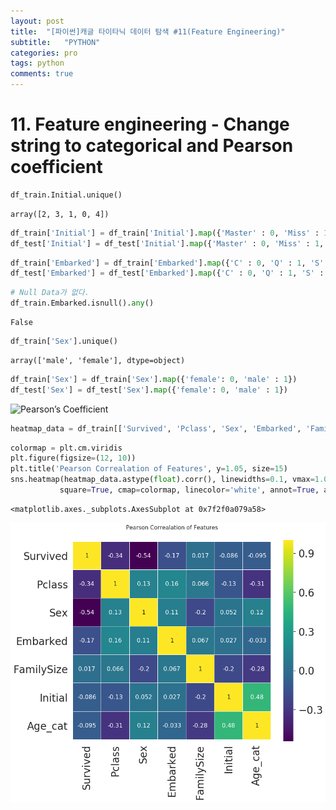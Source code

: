 ```yaml
---
layout: post
title:  "[파이썬]캐글 타이타닉 데이터 탐색 #11(Feature Engineering)"
subtitle:   "PYTHON"
categories: pro
tags: python
comments: true
---
```



# 11. Feature engineering - Change string to categorical and Pearson coefficient


```python
df_train.Initial.unique()
```




    array([2, 3, 1, 0, 4])




```python
df_train['Initial'] = df_train['Initial'].map({'Master' : 0, 'Miss' : 1, 'Mr' : 2, 'Mrs' :3, 'Other' : 4 })
df_test['Initial'] = df_test['Initial'].map({'Master' : 0, 'Miss' : 1, 'Mr' : 2, 'Mrs' :3, 'Other' : 4 })
```


```python
df_train['Embarked'] = df_train['Embarked'].map({'C' : 0, 'Q' : 1, 'S' : 2})
df_test['Embarked'] = df_test['Embarked'].map({'C' : 0, 'Q' : 1, 'S' : 2})
```


```python
# Null Data가 없다.
df_train.Embarked.isnull().any()
```




    False




```python
df_train['Sex'].unique()
```




    array(['male', 'female'], dtype=object)




```python
df_train['Sex'] = df_train['Sex'].map({'female': 0, 'male' : 1})
df_test['Sex'] = df_test['Sex'].map({'female': 0, 'male' : 1})
```

![Pearson’s Coefficient](https://businessjargons.com/wp-content/uploads/2016/04/Karl-Pearson-final.jpg)


```python
heatmap_data = df_train[['Survived', 'Pclass', 'Sex', 'Embarked', 'FamilySize', 'Initial', 'Age_cat']]
```


```python
colormap = plt.cm.viridis
plt.figure(figsize=(12, 10))
plt.title('Pearson Correalation of Features', y=1.05, size=15)
sns.heatmap(heatmap_data.astype(float).corr(), linewidths=0.1, vmax=1.0,
           square=True, cmap=colormap, linecolor='white', annot=True, annot_kws = {'size': 16})
```




    <matplotlib.axes._subplots.AxesSubplot at 0x7f2f0a079a58>




![png](/assets/img/post_img/My_first_data_analysis_for_titanic_files/My_first_data_analysis_for_titanic_97_1.png)


